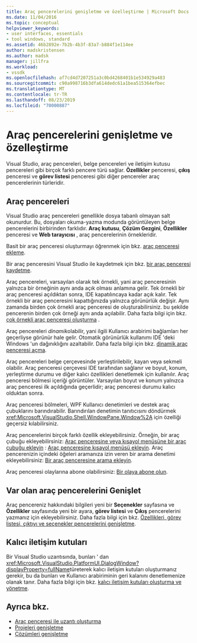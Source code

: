 ```yaml
---
title: Araç pencerelerini genişletme ve özelleştirme | Microsoft Docs
ms.date: 11/04/2016
ms.topic: conceptual
helpviewer_keywords:
- user interfaces, essentials
- tool windows, standard
ms.assetid: 46b2892e-7b2b-4b3f-83a7-b884f1e114ee
author: madskristensen
ms.author: madsk
manager: jillfra
ms.workload:
- vssdk
ms.openlocfilehash: af7cd4d7207251a3c0bd4268401b1e534929a483
ms.sourcegitcommit: c90a998716b3dfa614dedc61a1bea515364efbec
ms.translationtype: MT
ms.contentlocale: tr-TR
ms.lasthandoff: 08/23/2019
ms.locfileid: "70000887"
---
```

# <a name="extend-and-customize-tool-windows"></a>Araç pencerelerini genişletme ve özelleştirme
Visual Studio, araç pencereleri, belge pencereleri ve iletişim kutusu pencereleri gibi birçok farklı pencere türü sağlar. **Özellikler** penceresi, **çıkış** penceresi ve **görev listesi** penceresi gibi diğer pencereler araç pencerelerinin türleridir.

## <a name="tool-windows"></a>Araç pencereleri
 Visual Studio araç pencereleri genellikle dosya tabanlı olmayan salt okunurdur. Bu, dosyaları okuma-yazma modunda görüntüleyen belge pencerelerini birbirinden farklıdır. **Araç kutusu**, **Çözüm Gezgini**, **Özellikler** penceresi ve **Web tarayıcısı** , araç pencerelerinin örnekleridir.

 Basit bir araç penceresi oluşturmayı öğrenmek için bkz. [araç penceresi ekleme](../extensibility/adding-a-tool-window.md).

 Bir araç penceresini Visual Studio ile kaydetmek için bkz. [bir araç penceresi kaydetme](../extensibility/registering-a-tool-window.md).

 Araç pencereleri, varsayılan olarak tek örnekli, yani araç penceresinin yalnızca bir örneğinin aynı anda açık olması anlamına gelir. Tek örnekli bir araç penceresi açıldıktan sonra, IDE kapatılıncaya kadar açık kalır. Tek örnekli bir araç penceresini kapattığınızda yalnızca görünürlük değişir. Aynı zamanda birden çok örnekli araç penceresi de oluşturabilirsiniz. bu şekilde pencerenin birden çok örneği aynı anda açılabilir. Daha fazla bilgi için bkz. [çok örnekli araç penceresi oluşturma](../extensibility/creating-a-multi-instance-tool-window.md) .

 Araç pencereleri *dinamik*olabilir, yani ilgili Kullanıcı arabirimi bağlamları her geçerliyse görünür hale gelir. Otomatik görünürlük kullanımı IDE 'deki Windows 'un dağınıklığını azaltabilir. Daha fazla bilgi için bkz. [dinamik araç penceresi açma](../extensibility/opening-a-dynamic-tool-window.md).

 Araç pencereleri belge çerçevesinde yerleştirilebilir, kayan veya sekmeli olabilir. Araç penceresi çerçevesi IDE tarafından sağlanır ve boyut, konum, yerleştirme durumu ve diğer kalıcı özellikleri denetlemek için kullanılır. Araç penceresi bölmesi içeriği görüntüler. Varsayılan boyut ve konum yalnızca araç penceresi ilk açıldığında geçerlidir; araç penceresi durumu kalıcı olduktan sonra.

 Araç penceresi bölmeleri, WPF Kullanıcı denetimleri ve destek araç çubuklarını barındırabilir. Barındırılan denetimin tanıtıcısını döndürmek <xref:Microsoft.VisualStudio.Shell.WindowPane.Window%2A> için özelliği geçersiz kılabilirsiniz.

 Araç pencerelerini birçok farklı özellik ekleyebilirsiniz. Örneğin, bir araç çubuğu ekleyebilirsiniz: [Araç penceresine veya kısayol menüsüne bir araç çubuğu ekleyin](../extensibility/adding-a-toolbar-to-a-tool-window.md) : [Araç penceresine kısayol menüsü ekleyin](../extensibility/adding-a-shortcut-menu-in-a-tool-window.md). Araç pencerenizin içindeki öğeleri aramanıza izin veren bir arama denetimi ekleyebilirsiniz: [Bir araç penceresine arama ekleyin](../extensibility/adding-search-to-a-tool-window.md).

 Araç penceresi olaylarına abone olabilirsiniz: [Bir olaya abone olun](../extensibility/subscribing-to-an-event.md).

## <a name="extend-existing-tool-windows"></a>Var olan araç pencerelerini Genişlet
 Araç pencereniz hakkındaki bilgileri yeni bir **Seçenekler** sayfasına ve **Özellikler** sayfasında yeni bir ayara, **görev listesi** ve **Çıkış** pencerelerini yazmanız için ekleyebilirsiniz. Daha fazla bilgi için bkz. [Özellikleri, görev listesi, çıktıyı ve seçenekler pencerelerini genişletme](../extensibility/extending-the-properties-task-list-output-and-options-windows.md).

## <a name="modal-dialog-boxes"></a>Kalıcı iletişim kutuları
 Bir Visual Studio uzantısında, bunları ' dan <xref:Microsoft.VisualStudio.PlatformUI.DialogWindow?displayProperty=fullName>türeterek kalıcı iletişim kutuları oluşturmanız gerekir, bu da bunları ve Kullanıcı arabiriminin geri kalanını denetlemenize olanak tanır. Daha fazla bilgi için bkz. [kalıcı iletişim kutuları oluşturma ve yönetme](../extensibility/creating-and-managing-modal-dialog-boxes.md).

## <a name="see-also"></a>Ayrıca bkz.
- [Araç penceresi ile uzantı oluşturma](../extensibility/creating-an-extension-with-a-tool-window.md)
- [Projeleri genişletme](../extensibility/extending-projects.md)
- [Çözümleri genişletme](../extensibility/extending-solutions.md)
